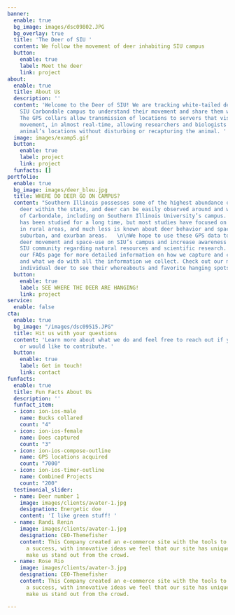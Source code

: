 ```yaml
---
banner:
  enable: true
  bg_image: images/dsc09802.JPG
  bg_overlay: true
  title: 'The Deer of SIU '
  content: We follow the movement of deer inhabiting SIU campus
  button:
    enable: true
    label: Meet the deer
    link: project
about:
  enable: true
  title: About Us
  description: ''
  content: 'Welcome to the Deer of SIU! We are tracking white-tailed deer around the
    SIU Carbondale campus to understand their movement and share them with SIU community.
    The GPS collars allow transmission of locations to servers that visualize animal
    movement, in almost real-time, allowing researchers and biologists to access an
    animal’s locations without disturbing or recapturing the animal. '
  image: images/examp5.gif
  button:
    enable: true
    label: project
    link: project
  funfacts: []
portfolio:
  enable: true
  bg_image: images/deer_bleu.jpg
  title: WHERE DO DEER GO ON CAMPUS?
  content: "Southern Illinois possesses some of the highest abundance of white-tailed
    deer within the state, and deer can be easily observed around and within the city
    of Carbondale, including on Southern Illinois University’s campus. Deer behavior
    has been studied for a long time, but most studies have focused on deer behavior
    in rural areas, and much less is known about deer behavior and space-use in urban,
    suburban, and exurban areas.   \n\nWe hope to use these GPS data to better understand
    deer movement and space-use on SIU’s campus and increase awareness within the
    SIU community regarding natural resources and scientific research. Please see
    our FAQs page for more detailed information on how we capture and collar the deer
    and what we do with all the information we collect. Check out our maps of each
    individual deer to see their whereabouts and favorite hanging spots.  "
  button:
    enable: true
    label: SEE WHERE THE DEER ARE HANGING!
    link: project
service:
  enable: false
cta:
  enable: true
  bg_image: "/images/dsc09515.JPG"
  title: Hit us with your questions
  content: 'Learn more about what we do and feel free to reach out if you have questions
    or would like to contribute. '
  button:
    enable: true
    label: Get in touch!
    link: contact
funfacts:
  enable: true
  title: Fun Facts About Us
  description: ''
  funfact_item:
  - icon: ion-ios-male
    name: Bucks collared
    count: "4"
  - icon: ion-ios-female
    name: Does captured
    count: "3"
  - icon: ion-ios-compose-outline
    name: GPS locations acquired
    count: "7000"
  - icon: ion-ios-timer-outline
    name: Combined Projects
    count: "200"
  testimonial_slider:
  - name: Deer number 1
    image: images/clients/avater-1.jpg
    designation: Energetic doe
    content: 'I like green stuff! '
  - name: Randi Renin
    image: images/clients/avater-1.jpg
    designation: CEO-Themefisher
    content: This Company created an e-commerce site with the tools to make our business
      a success, with innovative ideas we feel that our site has unique elements that
      make us stand out from the crowd.
  - name: Rose Rio
    image: images/clients/avater-3.jpg
    designation: CEO-Themefisher
    content: This Company created an e-commerce site with the tools to make our business
      a success, with innovative ideas we feel that our site has unique elements that
      make us stand out from the crowd.

---
```

